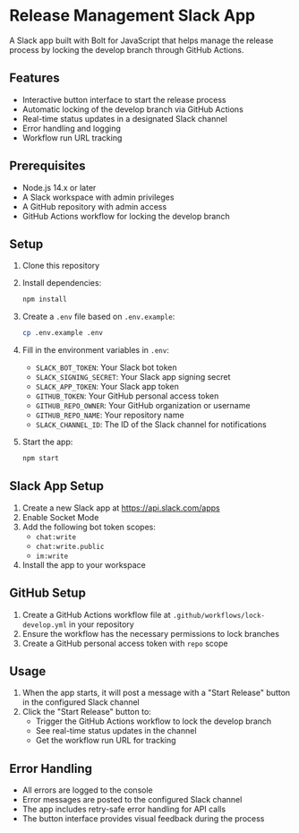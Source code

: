 # Release Management Slack App

A Slack app built with Bolt for JavaScript that helps manage the release process by locking the develop branch through GitHub Actions.

## Features

- Interactive button interface to start the release process
- Automatic locking of the develop branch via GitHub Actions
- Real-time status updates in a designated Slack channel
- Error handling and logging
- Workflow run URL tracking

## Prerequisites

- Node.js 14.x or later
- A Slack workspace with admin privileges
- A GitHub repository with admin access
- GitHub Actions workflow for locking the develop branch

## Setup

1. Clone this repository
2. Install dependencies:
   ```bash
   npm install
   ```
3. Create a `.env` file based on `.env.example`:
   ```bash
   cp .env.example .env
   ```
4. Fill in the environment variables in `.env`:
   - `SLACK_BOT_TOKEN`: Your Slack bot token
   - `SLACK_SIGNING_SECRET`: Your Slack app signing secret
   - `SLACK_APP_TOKEN`: Your Slack app token
   - `GITHUB_TOKEN`: Your GitHub personal access token
   - `GITHUB_REPO_OWNER`: Your GitHub organization or username
   - `GITHUB_REPO_NAME`: Your repository name
   - `SLACK_CHANNEL_ID`: The ID of the Slack channel for notifications

5. Start the app:
   ```bash
   npm start
   ```

## Slack App Setup

1. Create a new Slack app at https://api.slack.com/apps
2. Enable Socket Mode
3. Add the following bot token scopes:
   - `chat:write`
   - `chat:write.public`
   - `im:write`
4. Install the app to your workspace

## GitHub Setup

1. Create a GitHub Actions workflow file at `.github/workflows/lock-develop.yml` in your repository
2. Ensure the workflow has the necessary permissions to lock branches
3. Create a GitHub personal access token with `repo` scope

## Usage

1. When the app starts, it will post a message with a "Start Release" button in the configured Slack channel
2. Click the "Start Release" button to:
   - Trigger the GitHub Actions workflow to lock the develop branch
   - See real-time status updates in the channel
   - Get the workflow run URL for tracking

## Error Handling

- All errors are logged to the console
- Error messages are posted to the configured Slack channel
- The app includes retry-safe error handling for API calls
- The button interface provides visual feedback during the process 